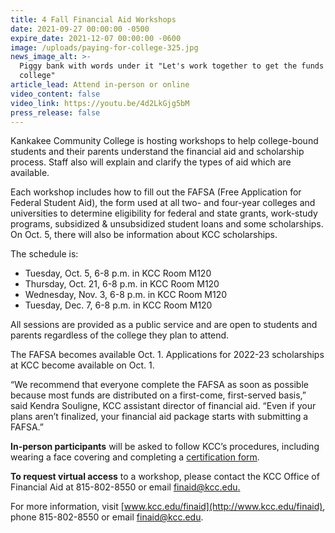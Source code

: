 ```yaml
---
title: 4 Fall Financial Aid Workshops
date: 2021-09-27 00:00:00 -0500
expire_date: 2021-12-07 00:00:00 -0600
image: /uploads/paying-for-college-325.jpg
news_image_alt: >-
  Piggy bank with words under it "Let's work together to get the funds for
  college"
article_lead: Attend in-person or online
video_content: false
video_link: https://youtu.be/4d2LkGjg5bM
press_release: false
---
```

Kankakee Community College is hosting workshops to help college-bound students and their parents understand the financial aid and scholarship process. Staff also will explain and clarify the types of aid which are available.

Each workshop includes how to fill out the FAFSA (Free Application for Federal Student Aid), the form used at all two- and four-year colleges and universities to determine eligibility for federal and state grants, work-study programs, subsidized & unsubsidized student loans and some scholarships. On Oct. 5, there will also be information about KCC scholarships.

The schedule is:

* Tuesday, Oct. 5, 6-8 p.m. in KCC Room M120
* Thursday, Oct. 21, 6-8 p.m. in KCC Room M120
* Wednesday, Nov. 3, 6-8 p.m. in KCC Room M120
* Tuesday, Dec. 7, 6-8 p.m. in KCC Room M120

All sessions are provided as a public service and are open to students and parents regardless of the college they plan to attend.

The FAFSA becomes available Oct. 1. Applications for 2022-23 scholarships at KCC become available on Oct. 1.

“We recommend that everyone complete the FAFSA as soon as possible because most funds are distributed on a first-come, first-served basis,” said Kendra Souligne, KCC assistant director of financial aid. “Even if your plans aren’t finalized, your financial aid package starts with submitting a FAFSA.”

**In-person participants** will be asked to follow KCC’s procedures, including wearing a face covering and completing a [certification form](https://certify.kcc.edu/).

**To request virtual access** to a workshop, please contact the KCC Office of Financial Aid at 815-802-8550 or email [finaid@kcc.edu](mailto:finaid@kcc.edu)<u>.</u>

For more information, visit [www.kcc.edu/finaid](http://www.kcc.edu/finaid), phone 815-802-8550 or email [finaid@kcc.edu](mailto:finaid@kcc.edu).
